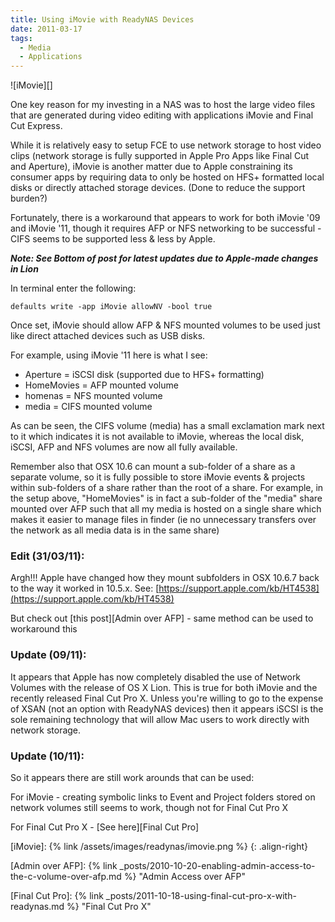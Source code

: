 ```yaml
---
title: Using iMovie with ReadyNAS Devices
date: 2011-03-17
tags:
  - Media
  - Applications
---
```


![iMovie][]

One key reason for my investing in a NAS was to host the large video files that are generated during video editing with applications iMovie and Final Cut Express.

While it is relatively easy to setup FCE to use network storage to host video clips (network storage is fully supported in Apple Pro Apps like Final Cut and Aperture), iMovie is another matter due to Apple constraining its consumer apps by requiring data to only be hosted on HFS+ formatted local disks or directly attached storage devices. (Done to reduce the support burden?)

Fortunately, there is a workaround that appears to work for both iMovie '09 and iMovie '11, though it requires AFP or NFS networking to be successful - CIFS seems to be supported less & less by Apple.

**_Note: See Bottom of post for latest updates due to Apple-made changes in Lion_**

In terminal enter the following:

`defaults write -app iMovie allowNV -bool true`

Once set, iMovie should allow AFP & NFS mounted volumes to be used just like direct attached devices such as USB disks.

For example, using iMovie '11 here is what I see:

* Aperture = iSCSI disk (supported due to HFS+ formatting)
* HomeMovies = AFP mounted volume
* homenas = NFS mounted volume
* media = CIFS mounted volume

As can be seen, the CIFS volume (media) has a small exclamation mark next to it which indicates it is not available to iMovie, whereas the local disk, iSCSI, AFP and NFS volumes are now all fully available.

Remember also that OSX 10.6 can mount a sub-folder of a share as a separate volume, so it is fully possible to store iMovie events & projects within sub-folders of a share rather than the root of a share. For example, in the setup above, "HomeMovies" is in fact a sub-folder of the "media" share mounted over AFP such that all my media is hosted on a single share which makes it easier to manage files in finder (ie no unnecessary transfers over the network as all media data is in the same share)

### Edit (31/03/11):

Argh!!! Apple have changed how they mount subfolders in OSX 10.6.7 back to the way it worked in 10.5.x. See: [https://support.apple.com/kb/HT4538](https://support.apple.com/kb/HT4538)

But check out [this post][Admin over AFP] - same method can be used to workaround this

### Update (09/11):

It appears that Apple has now completely disabled the use of Network Volumes with the release of OS X Lion. This is true for both iMovie and the recently released Final Cut Pro X. Unless you're willing to go to the expense of XSAN (not an option with ReadyNAS devices) then it appears iSCSI is the sole remaining technology that will allow Mac users to work directly with network storage.

### Update (10/11):

So it appears there are still work arounds that can be used:

For iMovie - creating symbolic links to Event and Project folders stored on network volumes still seems to work, though not for Final Cut Pro X

For Final Cut Pro X - [See here][Final Cut Pro]

[iMovie]: {% link /assets/images/readynas/imovie.png %}
{: .align-right}

[Admin over AFP]: {% link _posts/2010-10-20-enabling-admin-access-to-the-c-volume-over-afp.md %} "Admin Access over AFP"

[Final Cut Pro]: {% link _posts/2011-10-18-using-final-cut-pro-x-with-readynas.md %} "Final Cut Pro X"
